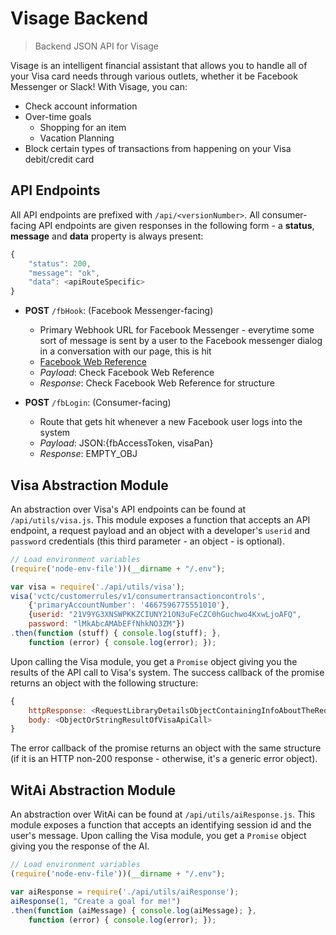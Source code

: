 # Visage Backend
> Backend JSON API for Visage

Visage is an intelligent financial assistant that allows you to handle all of your Visa card needs through various outlets, whether it be Facebook Messenger or Slack! With Visage, you can:

* Check account information
* Over-time goals
    * Shopping for an item
    * Vacation Planning
* Block certain types of transactions from happening on your Visa debit/credit card

## API Endpoints
All API endpoints are prefixed with `/api/<versionNumber>`. All consumer-facing API endpoints are given responses in the following form - a **status**, **message** and **data** property is always present:
```javascript
{
    "status": 200,
    "message": "ok",
    "data": <apiRouteSpecific>
}
```

* **POST** `/fbHook`: (Facebook Messenger-facing)
    * Primary Webhook URL for Facebook Messenger - everytime some sort of message is sent by  a user to the Facebook messenger dialog in a conversation with our page, this is hit
    * [Facebook Web Reference](https://developers.facebook.com/docs/messenger-platform/webhook-reference)
    * *Payload*: Check Facebook Web Reference
    * *Response*: Check Facebook Web Reference for structure

* **POST** `/fbLogin`: (Consumer-facing)
    * Route that gets hit whenever a new Facebook user logs into the system
    * *Payload*: JSON:{fbAccessToken, visaPan}
    * *Response*: EMPTY_OBJ
    
## Visa Abstraction Module
An abstraction over Visa's API endpoints can be found at `/api/utils/visa.js`. This module exposes a function that accepts an API endpoint, a request payload and an object with a developer's `userid` and `password` credentials (this third parameter - an object - is optional).

```javascript
// Load environment variables
(require('node-env-file'))(__dirname + "/.env");

var visa = require('./api/utils/visa');
visa('vctc/customerrules/v1/consumertransactioncontrols', 
    {'primaryAccountNumber': '4667596775551010'},
    {userid: "21V9YG3XNSWPKKZCIUNY21ON3uFeCZC0hGuchwo4KxwLjoAFQ", 
    password: "lMkAbcAMAbEFfNhkNO3ZM"})
.then(function (stuff) { console.log(stuff); }, 
    function (error) { console.log(error); });
```

Upon calling the Visa module, you get a `Promise` object giving you the results of the API call to Visa's system. The success callback of the promise returns an object with the following structure:
```javascript
{
    httpResponse: <RequestLibraryDetailsObjectContainingInfoAboutTheRequest>, 
    body: <ObjectOrStringResultOfVisaApiCall>
}
```
The error callback of the promise returns an object with the same structure (if it is an HTTP non-200 response - otherwise, it's a generic error object).


## WitAi Abstraction Module
An abstraction over WitAi can be found at `/api/utils/aiResponse.js`. This module exposes a function that accepts an identifying session id and the user's message. Upon calling the Visa module, you get a `Promise` object giving you the response of the AI.
```javascript
// Load environment variables
(require('node-env-file'))(__dirname + "/.env");

var aiResponse = require('./api/utils/aiResponse');
aiResponse(1, "Create a goal for me!")
.then(function (aiMessage) { console.log(aiMessage); }, 
    function (error) { console.log(error); });
```